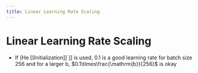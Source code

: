 ```yaml
---
title: Linear Learning Rate Scaling
---
```


# Linear Learning Rate Scaling
- If [He [[Initialization]] ]] is used, 0.1 is a good learning rate for batch size 256 and for a larger b, $0.1\times\frac{\mathrm{b}}{256}$ is okay










































































